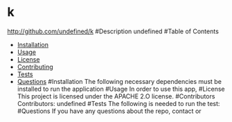 
  # k
  http://github.com/undefined/k
  #Description
  undefined
  #Table of Contents
  * [Installation](#installation)
  * [Usage](#usage)
  * [License](#license)
  * [Contributing](#contributing)
  * [Tests](#tests)
  * [Questions](#questions)
  #Installation
  The following necessary dependencies must be installed to run the application
  #Usage
  In order to use this app, 
  #License
  This project is licensed under the APACHE 2.O license.
  #Contributors
  Contributors: undefined
  #Tests
  The following is needed to run the test: 
  #Questions
  If you have any questions about the repo, contact  or 

